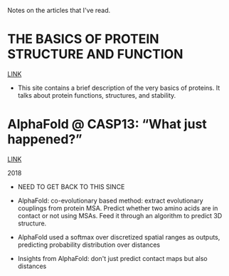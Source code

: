 Notes on the articles that I've read.

# THE BASICS OF PROTEIN STRUCTURE AND FUNCTION

[LINK](http://www.interactive-biology.com/6711/the-basics-of-protein-structure-and-function/)

* This site contains a brief description of the very basics of proteins. It talks about protein functions, structures, and stability.


# AlphaFold @ CASP13: “What just happened?”

[LINK](https://moalquraishi.wordpress.com/2018/12/09/alphafold-casp13-what-just-happened/)

2018

* NEED TO GET BACK TO THIS SINCE

* AlphaFold: co-evolutionary based method: extract evolutionary couplings from protein MSA. Predict whether two amino acids are in contact or not using MSAs. Feed it through an algorithm to predict 3D structure.
* AlphaFold used a softmax over discretized spatial ranges as outputs, predicting probability distribution over distances
* Insights from AlphaFold: don't just predict contact maps but also distances
